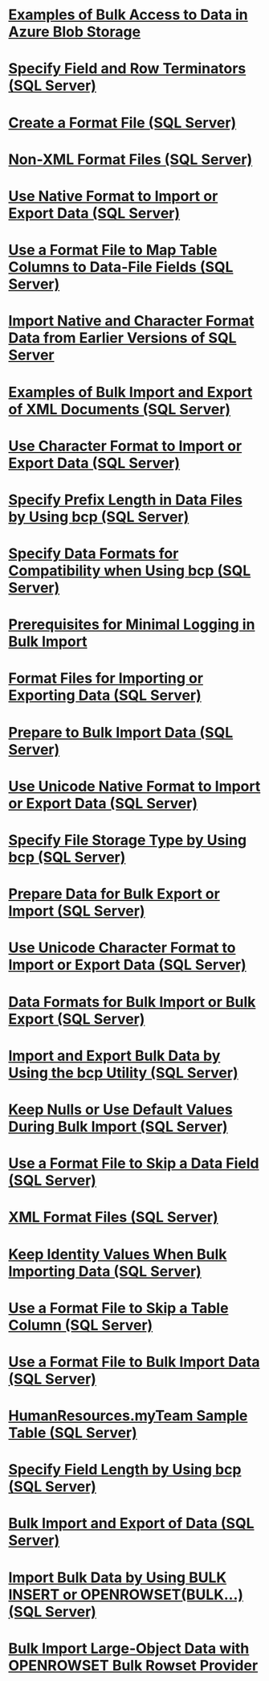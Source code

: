 # [Examples of Bulk Access to Data in Azure Blob Storage](examples-of-bulk-access-to-data-in-azure-blob-storage.md)
# [Specify Field and Row Terminators (SQL Server)](specify-field-and-row-terminators-sql-server.md)
# [Create a Format File (SQL Server)](create-a-format-file-sql-server.md)
# [Non-XML Format Files (SQL Server)](non-xml-format-files-sql-server.md)
# [Use Native Format to Import or Export Data (SQL Server)](use-native-format-to-import-or-export-data-sql-server.md)
# [Use a Format File to Map Table Columns to Data-File Fields (SQL Server)](use-a-format-file-to-map-table-columns-to-data-file-fields-sql-server.md)
# [Import Native and Character Format Data from Earlier Versions of SQL Server](import-native-and-character-format-data-from-earlier-versions-of-sql-server.md)
# [Examples of Bulk Import and Export of XML Documents (SQL Server)](examples-of-bulk-import-and-export-of-xml-documents-sql-server.md)
# [Use Character Format to Import or Export Data (SQL Server)](use-character-format-to-import-or-export-data-sql-server.md)
# [Specify Prefix Length in Data Files by Using bcp (SQL Server)](specify-prefix-length-in-data-files-by-using-bcp-sql-server.md)
# [Specify Data Formats for Compatibility when Using bcp (SQL Server)](specify-data-formats-for-compatibility-when-using-bcp-sql-server.md)
# [Prerequisites for Minimal Logging in Bulk Import](prerequisites-for-minimal-logging-in-bulk-import.md)
# [Format Files for Importing or Exporting Data (SQL Server)](format-files-for-importing-or-exporting-data-sql-server.md)
# [Prepare to Bulk Import Data (SQL Server)](prepare-to-bulk-import-data-sql-server.md)
# [Use Unicode Native Format to Import or Export Data (SQL Server)](use-unicode-native-format-to-import-or-export-data-sql-server.md)
# [Specify File Storage Type by Using bcp (SQL Server)](specify-file-storage-type-by-using-bcp-sql-server.md)
# [Prepare Data for Bulk Export or Import (SQL Server)](prepare-data-for-bulk-export-or-import-sql-server.md)
# [Use Unicode Character Format to Import or Export Data (SQL Server)](use-unicode-character-format-to-import-or-export-data-sql-server.md)
# [Data Formats for Bulk Import or Bulk Export (SQL Server)](data-formats-for-bulk-import-or-bulk-export-sql-server.md)
# [Import and Export Bulk Data by Using the bcp Utility (SQL Server)](import-and-export-bulk-data-by-using-the-bcp-utility-sql-server.md)
# [Keep Nulls or Use Default Values During Bulk Import (SQL Server)](keep-nulls-or-use-default-values-during-bulk-import-sql-server.md)
# [Use a Format File to Skip a Data Field (SQL Server)](use-a-format-file-to-skip-a-data-field-sql-server.md)
# [XML Format Files (SQL Server)](xml-format-files-sql-server.md)
# [Keep Identity Values When Bulk Importing Data (SQL Server)](keep-identity-values-when-bulk-importing-data-sql-server.md)
# [Use a Format File to Skip a Table Column (SQL Server)](use-a-format-file-to-skip-a-table-column-sql-server.md)
# [Use a Format File to Bulk Import Data (SQL Server)](use-a-format-file-to-bulk-import-data-sql-server.md)
# [HumanResources.myTeam Sample Table (SQL Server)](humanresources.myteam-sample-table-sql-server.md)
# [Specify Field Length by Using bcp (SQL Server)](specify-field-length-by-using-bcp-sql-server.md)
# [Bulk Import and Export of Data (SQL Server)](bulk-import-and-export-of-data-sql-server.md)
# [Import Bulk Data by Using BULK INSERT or OPENROWSET(BULK...) (SQL Server)](import-bulk-data-by-using-bulk-insert-or-openrowset-bulk...-sql-server.md)
# [Bulk Import Large-Object Data with OPENROWSET Bulk Rowset Provider](bulk-import-large-object-data-with-openrowset-bulk-rowset-provider.md)
